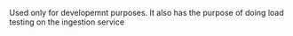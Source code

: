 Used only for developemnt purposes. 
It also has the purpose of doing load testing on the ingestion service